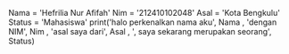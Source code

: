 Nama = 'Hefrilia Nur Afifah'
Nim = '212410102048'
Asal = 'Kota Bengkulu'
Status = 'Mahasiswa'
print('halo perkenalkan nama aku', Nama , 'dengan NIM', Nim , 'asal saya dari', Asal , ', saya sekarang merupakan seorang', Status)
